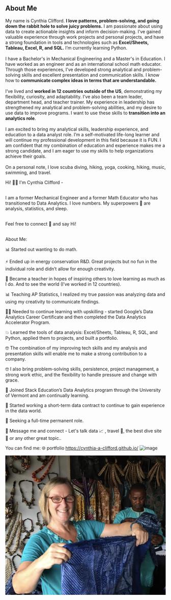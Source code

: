 ## About Me<br>
My name is Cynthia Clifford. **I love patterns, problem-solving, and going down the rabbit hole to solve juicy problems.**  I am passionate about using data to create actionable insights and inform decision-making. I’ve gained valuable experience through work projects and personal projects, and have a strong foundation in tools and technologies such as **Excel/Sheets, Tableau, Excel, R, and SQL.** I’m currently learning Python.<br><br>
I have a Bachelor's in Mechanical Engineering and a Master's in Education. I have worked as an engineer and as an international school math educator. Through those experiences, I’ve developed strong analytical and problem-solving skills and excellent presentation and communication skills. I know how to **communicate complex ideas in terms that are understandable.** <br><br>
I’ve lived and **worked in 12 countries outside of the US**, demonstrating my flexibility, curiosity, and adaptability. I’ve also been a team leader, department head, and teacher trainer. My experience in leadership has strengthened my analytical and problem-solving abilities, and my desire to use data to improve programs. I want to use these skills to **transition into an analytics role**.<br><br>
I am excited to bring my analytical skills, leadership experience, and education to a data analyst role. I’m a self-motivated life-long learner and will continue my professional development in this field because it is FUN. I am confident that my combination of education and experience makes me a strong candidate, and I am eager to use my skills to help organizations achieve their goals.<br><br>
On a personal note, I love scuba diving, hiking, yoga, cooking, hiking, music, swimming, and travel.<be>

Hi! 👋🏻 I'm Cynthia Clifford - <br><br>

I am a former Mechanical Engineer and a former Math Educator who has transitioned to Data Analytics. I love numbers. My superpowers 💪 are analysis, statistics, and sleep.<br><br>

Feel free to connect 🤝 and say Hi!<br><br>

About Me:

📊 Started out wanting to do math. 

⚡ Ended up in energy conservation R&D. Great projects but no fun in the individual role and didn’t allow for enough creativity.

🧾 Became a teacher in hopes of inspiring others to love learning as much as I do. And to see the world (I’ve worked in 12 countries).

📊 Teaching AP Statistics, I realized my true passion was analyzing data and using my creativity to communicate findings.

👍🏻 Needed to continue learning with upskilling - started Google’s Data Analytics Career Certificate and then completed the Data Analytics Accelerator Program.

💥 Learned the tools of data analysis: Excel/Sheets, Tableau, R, SQL, and Python, applied them to projects, and built a portfolio. 

🤓 The combination of my improving tech skills and my analysis and presentation skills will enable me to make a strong contribution to a company.

🤓 I also bring problem-solving skills, persistence, project management, a strong work ethic, and the flexibility to handle pressure and change with grace.

👑 Joined Stack Education’s Data Analytics program through the University of Vermont and am continually learning.

🔎 Started working a short-term data contract to continue to gain experience in the data world.

🔎 Seeking a full-time permanent role. 

💬 Message me and connect - Let's talk data 📈 , travel 🧳, the best dive site 🤿 or any other great topic..


You can find me:
🌐 portfolio https://cynthia-a-clifford.github.io/
![image](https://github.com/cynthia-a-clifford/cynthia-a-clifford.Github.io/assets/117101019/a1efbaa3-e98d-4714-903e-983b7a27f7c5)








<img src="images/me_craftmarket.png?raw=true"/>
